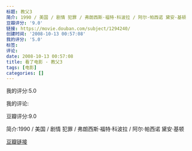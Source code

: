 ```yaml
---
标题: 教父3
简介: 1990 / 美国 / 剧情 犯罪 / 弗朗西斯·福特·科波拉 / 阿尔·帕西诺 黛安·基顿
豆瓣评分: '9.0'
链接: https://movie.douban.com/subject/1294240/
创建时间: '2008-10-13 00:57:08'
我的评分: '5.0'
标签:
评论:
date: 2008-10-13 00:57:08
title: 看了电影 - 教父3
tags: [电影]
categories: []
---
```


我的评分:5.0

我的评论:

豆瓣评分:9.0

简介:1990 / 美国 / 剧情 犯罪 / 弗朗西斯·福特·科波拉 / 阿尔·帕西诺 黛安·基顿

[豆瓣链接](https://movie.douban.com/subject/1294240/)

